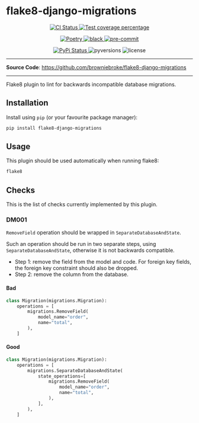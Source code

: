 # flake8-django-migrations

<p align="center">
  <a href="https://github.com/browniebroke/flake8-django-migrations/actions/workflows/ci.yml?query=branch%3Amain">
    <img alt="CI Status" src="https://img.shields.io/github/actions/workflow/status/browniebroke/flake8-django-migrations/ci.yml?branch=main&label=CI&logo=github&style=flat-square">
  </a>
  <a href="https://codecov.io/gh/browniebroke/flake8-django-migrations">
    <img src="https://img.shields.io/codecov/c/github/browniebroke/flake8-django-migrations.svg?logo=codecov&style=flat-square" alt="Test coverage percentage">
  </a>
</p>
<p align="center">
  <a href="https://python-poetry.org/">
    <img src="https://img.shields.io/endpoint?url=https://python-poetry.org/badge/v0.json" alt="Poetry">
  </a>
  <a href="https://github.com/ambv/black">
    <img src="https://img.shields.io/badge/code%20style-black-000000.svg?style=flat-square" alt="black">
  </a>
  <a href="https://github.com/pre-commit/pre-commit">
    <img src="https://img.shields.io/badge/pre--commit-enabled-brightgreen?logo=pre-commit&logoColor=white&style=flat-square" alt="pre-commit">
  </a>
</p>
<p align="center">
  <a href="https://pypi.org/project/flake8-django-migrations/">
    <img src="https://img.shields.io/pypi/v/flake8-django-migrations.svg?logo=python&amp;logoColor=fff&amp;style=flat-square" alt="PyPi Status">
  </a>
  <img src="https://img.shields.io/pypi/pyversions/flake8-django-migrations.svg?style=flat-square" alt="pyversions">
  <img src="https://img.shields.io/pypi/l/flake8-django-migrations.svg?style=flat-square" alt="license">
</p>

---

**Source Code**: <a href="https://github.com/browniebroke/flake8-django-migrations" target="_blank">https://github.com/browniebroke/flake8-django-migrations</a>

---

Flake8 plugin to lint for backwards incompatible database migrations.

## Installation

Install using `pip` (or your favourite package manager):

```sh
pip install flake8-django-migrations
```

## Usage

This plugin should be used automatically when running flake8:

```sh
flake8
```

## Checks

This is the list of checks currently implemented by this plugin.

### DM001

`RemoveField` operation should be wrapped in `SeparateDatabaseAndState`.

Such an operation should be run in two separate steps, using `SeparateDatabaseAndState`, otherwise it is not backwards compatible.

- Step 1: remove the field from the model and code. For foreign key fields, the foreign key constraint should also be dropped.
- Step 2: remove the column from the database.

#### Bad

```python
class Migration(migrations.Migration):
    operations = [
        migrations.RemoveField(
            model_name="order",
            name="total",
        ),
    ]
```

#### Good

```python
class Migration(migrations.Migration):
    operations = [
        migrations.SeparateDatabaseAndState(
            state_operations=[
                migrations.RemoveField(
                    model_name="order",
                    name="total",
                ),
            ],
        ),
    ]
```
